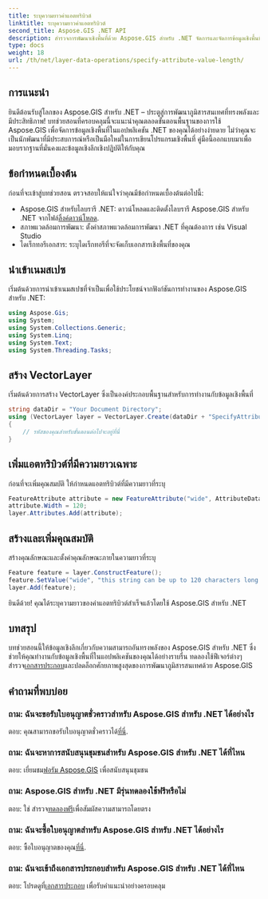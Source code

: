 ```yaml
---
title: ระบุความยาวค่าแอตทริบิวต์
linktitle: ระบุความยาวค่าแอตทริบิวต์
second_title: Aspose.GIS .NET API
description: สำรวจการพัฒนาเชิงพื้นที่ด้วย Aspose.GIS สำหรับ .NET จัดการและจัดการข้อมูลเชิงพื้นที่ในแอปพลิเคชัน .NET ของคุณได้อย่างง่ายดาย
type: docs
weight: 18
url: /th/net/layer-data-operations/specify-attribute-value-length/
---
```

## การแนะนำ
ยินดีต้อนรับสู่โลกของ Aspose.GIS สำหรับ .NET – ประตูสู่การพัฒนาภูมิสารสนเทศที่ทรงพลังและมีประสิทธิภาพ! บทช่วยสอนที่ครอบคลุมนี้จะแนะนำคุณตลอดขั้นตอนพื้นฐานของการใช้ Aspose.GIS เพื่อจัดการข้อมูลเชิงพื้นที่ในแอปพลิเคชัน .NET ของคุณได้อย่างง่ายดาย ไม่ว่าคุณจะเป็นนักพัฒนาที่มีประสบการณ์หรือเป็นมือใหม่ในการเขียนโปรแกรมเชิงพื้นที่ คู่มือนี้ออกแบบมาเพื่อมอบรากฐานที่มั่นคงและข้อมูลเชิงลึกเชิงปฏิบัติให้กับคุณ
## ข้อกำหนดเบื้องต้น
ก่อนที่จะเข้าสู่บทช่วยสอน ตรวจสอบให้แน่ใจว่าคุณมีข้อกำหนดเบื้องต้นต่อไปนี้:
-  Aspose.GIS สำหรับไลบรารี .NET: ดาวน์โหลดและติดตั้งไลบรารี Aspose.GIS สำหรับ .NET จากไฟล์[ลิ้งค์ดาวน์โหลด](https://releases.aspose.com/gis/net/).
- สภาพแวดล้อมการพัฒนา: ตั้งค่าสภาพแวดล้อมการพัฒนา .NET ที่คุณต้องการ เช่น Visual Studio
- ไดเร็กทอรีเอกสาร: ระบุไดเร็กทอรีที่จะจัดเก็บเอกสารเชิงพื้นที่ของคุณ
## นำเข้าเนมสเปซ
เริ่มต้นด้วยการนำเข้าเนมสเปซที่จำเป็นเพื่อใช้ประโยชน์จากฟังก์ชันการทำงานของ Aspose.GIS สำหรับ .NET:
```csharp
using Aspose.Gis;
using System;
using System.Collections.Generic;
using System.Linq;
using System.Text;
using System.Threading.Tasks;
```
## สร้าง VectorLayer
เริ่มต้นด้วยการสร้าง VectorLayer ซึ่งเป็นองค์ประกอบพื้นฐานสำหรับการทำงานกับข้อมูลเชิงพื้นที่
```csharp
string dataDir = "Your Document Directory";
using (VectorLayer layer = VectorLayer.Create(dataDir + "SpecifyAttributeValueLength_out.shp", Drivers.Shapefile))
{
    // รหัสของคุณสำหรับขั้นตอนต่อไปจะอยู่ที่นี่
}
```
## เพิ่มแอตทริบิวต์ที่มีความยาวเฉพาะ
ก่อนที่จะเพิ่มคุณสมบัติ ให้กำหนดแอตทริบิวต์ที่มีความยาวที่ระบุ
```csharp
FeatureAttribute attribute = new FeatureAttribute("wide", AttributeDataType.String);
attribute.Width = 120;
layer.Attributes.Add(attribute);
```
## สร้างและเพิ่มคุณสมบัติ
สร้างคุณลักษณะและตั้งค่าคุณลักษณะภายในความยาวที่ระบุ
```csharp
Feature feature = layer.ConstructFeature();
feature.SetValue("wide", "this string can be up to 120 characters long now.");
layer.Add(feature);
```
ยินดีด้วย! คุณได้ระบุความยาวของค่าแอตทริบิวต์สำเร็จแล้วโดยใช้ Aspose.GIS สำหรับ .NET
## บทสรุป
 บทช่วยสอนนี้ให้ข้อมูลเชิงลึกเกี่ยวกับความสามารถอันทรงพลังของ Aspose.GIS สำหรับ .NET ซึ่งช่วยให้คุณทำงานกับข้อมูลเชิงพื้นที่ในแอปพลิเคชันของคุณได้อย่างราบรื่น ทดลองใช้ฟีเจอร์ต่างๆ สำรวจ[เอกสารประกอบ](https://reference.aspose.com/gis/net/)และปลดล็อกศักยภาพสูงสุดของการพัฒนาภูมิสารสนเทศด้วย Aspose.GIS
## คำถามที่พบบ่อย
### ถาม: ฉันจะขอรับใบอนุญาตชั่วคราวสำหรับ Aspose.GIS สำหรับ .NET ได้อย่างไร
 ตอบ: คุณสามารถขอรับใบอนุญาตชั่วคราวได้[ที่นี่](https://purchase.aspose.com/temporary-license/).
### ถาม: ฉันจะหาการสนับสนุนชุมชนสำหรับ Aspose.GIS สำหรับ .NET ได้ที่ไหน
 ตอบ: เยี่ยมชม[ฟอรัม Aspose.GIS](https://forum.aspose.com/c/gis/33) เพื่อสนับสนุนชุมชน
### ถาม: Aspose.GIS สำหรับ .NET มีรุ่นทดลองใช้ฟรีหรือไม่
 ตอบ: ใช่ สำรวจ[ทดลองฟรี](https://releases.aspose.com/)เพื่อสัมผัสความสามารถโดยตรง
### ถาม: ฉันจะซื้อใบอนุญาตสำหรับ Aspose.GIS สำหรับ .NET ได้อย่างไร
 ตอบ: ซื้อใบอนุญาตของคุณ[ที่นี่](https://purchase.aspose.com/buy).
### ถาม: ฉันจะเข้าถึงเอกสารประกอบสำหรับ Aspose.GIS สำหรับ .NET ได้ที่ไหน
 ตอบ: โปรดดูที่[เอกสารประกอบ](https://reference.aspose.com/gis/net/) เพื่อรับคำแนะนำอย่างครอบคลุม